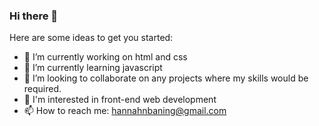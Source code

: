 ### Hi there 👋

<!--
**123qoly/123qoly** is a ✨ _special_ ✨ repository because its `README.md` (this file) appears on your GitHub profile.
-->
Here are some ideas to get you started:

- 🔭 I’m currently working on html and css
- 🌱 I’m currently learning javascript
- 👯 I’m looking to collaborate on any projects where my skills would be required.
- 💬 I'm interested in front-end web development
- 📫 How to reach me: hannahnbaning@gmail.com
